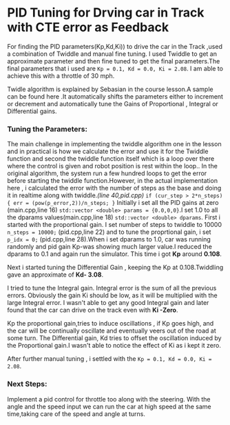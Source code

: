 # PID Tuning for Drving car in Track with CTE error as Feedback #

For finding the PID parameters(Kp,Kd,Ki)) to drive the car in the Track ,used a combination of Twiddle and manual fine tuning. I used Twiddle to get an approximate parameter and then fine tuned to get the final parameters.The final parameters that i used are 	`Kp = 0.1, Kd = 0.0, Ki = 2.08`. I am able to achieve this with a throttle of 30 mph.

  Twidle algorithm is explained by Sebasian in the course lesson.A sample can be found here .It automatically shifts the parameters either to increment or decrement and automatically tune the Gains of Proportional , Integral or Differential gains.

### Tuning the Parameters: ###
   The main challenge in implementing the twiddle algorithm one in the lesson and in practical is how we calculate the error and use it for the Twiddle function and second the twiddle function itself which is a loop over there where the control is given and robot position is rest within the loop.. In the original algorithm, the system run a few hundred loops to get the error before starting the twiddle function.However, in the actual implementation here , i calculated the error with the number of steps as the base and doing it in realtime along with twiddle.*(line 40,pid.cpp)*
    `if (cur_step > 2*n_steps){
		err = (pow(p_error,2))/n_steps;
	}`
   Initially i set all the PID gains at zero (main.cpp,line 16) `std::vector <double> params = {0.0,0,0}`.I set 1.0 to all the dparams values(main.cpp,line 18) `std::vector <double> dparams`. First i started with the proportional gain. I set number of steps to twiddle to 10000 `n_steps = 10000;` (pid.cpp,line 22) and to tune the proprtional gain, i set `p_idx = 0;` (pid.cpp,line 28).When i set dparams to 1.0, car was running randomly and pid  gain Kp-was showing much larger value.I reduced the dparams to 0.1 and again run the simulator. This time i got **Kp** around **0.108**.

  Next i started tuning the Differential Gain , keeping the Kp at 0.108.Twiddling gave an approximate of **Kd- 3.08**. 
  
  I tried to tune the Integral gain. Integral error is the sum of all the previous errors. Obviously the gain Ki should be low, as it will be multiplied with the large Integral error. I wasn't able to get any good Integral gain and later found that the car can drive on the track even with **Ki -Zero**.

   Kp the proportional gain,tries to induce oscillations , if Kp goes high, and the car will be continually oscillate and eventually veers out of the road at some turn. The Differential gain, Kd tries to offset the oscillation induced by the Proportional gain.I wasn't able to notice the effect of Ki as i kept it zero.

  After further manual tuning , i settled with the 	`Kp = 0.1, Kd = 0.0, Ki = 2.08`.
  
### Next Steps: ###

Implement a pid control for throttle too along with the steering. With the angle and the speed input we can run the car at high speed at the same time,taking care of the speed and angle at turns.
 